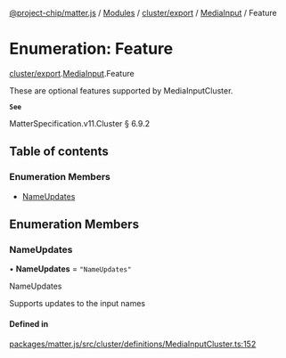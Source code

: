 [@project-chip/matter.js](../README.md) / [Modules](../modules.md) / [cluster/export](../modules/cluster_export.md) / [MediaInput](../modules/cluster_export.MediaInput.md) / Feature

# Enumeration: Feature

[cluster/export](../modules/cluster_export.md).[MediaInput](../modules/cluster_export.MediaInput.md).Feature

These are optional features supported by MediaInputCluster.

**`See`**

MatterSpecification.v11.Cluster § 6.9.2

## Table of contents

### Enumeration Members

- [NameUpdates](cluster_export.MediaInput.Feature.md#nameupdates)

## Enumeration Members

### NameUpdates

• **NameUpdates** = ``"NameUpdates"``

NameUpdates

Supports updates to the input names

#### Defined in

[packages/matter.js/src/cluster/definitions/MediaInputCluster.ts:152](https://github.com/project-chip/matter.js/blob/6d3b6a5d957d88a9231d6ecab4bb41f8133112be/packages/matter.js/src/cluster/definitions/MediaInputCluster.ts#L152)

